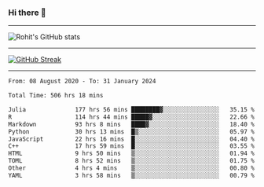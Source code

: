 ### Hi there 👋

<hr/>

![Rohit's GitHub stats](https://github-readme-stats.vercel.app/api?username=RohitRathore1&show_icons=true&theme=transparent)

<hr/>

[![GitHub Streak](http://github-readme-streak-stats.herokuapp.com?user=RohitRathore1&theme=dark&mode=weekly)](https://git.io/streak-stats)

<hr/>

<!--START_SECTION:waka-->

```txt
From: 08 August 2020 - To: 31 January 2024

Total Time: 506 hrs 18 mins

Julia              177 hrs 56 mins ████████▓░░░░░░░░░░░░░░░░   35.15 %
R                  114 hrs 44 mins █████▓░░░░░░░░░░░░░░░░░░░   22.66 %
Markdown           93 hrs 8 mins   ████▓░░░░░░░░░░░░░░░░░░░░   18.40 %
Python             30 hrs 13 mins  █▒░░░░░░░░░░░░░░░░░░░░░░░   05.97 %
JavaScript         22 hrs 16 mins  █░░░░░░░░░░░░░░░░░░░░░░░░   04.40 %
C++                17 hrs 59 mins  █░░░░░░░░░░░░░░░░░░░░░░░░   03.55 %
HTML               9 hrs 50 mins   ▒░░░░░░░░░░░░░░░░░░░░░░░░   01.94 %
TOML               8 hrs 52 mins   ▒░░░░░░░░░░░░░░░░░░░░░░░░   01.75 %
Other              4 hrs 4 mins    ▒░░░░░░░░░░░░░░░░░░░░░░░░   00.80 %
YAML               3 hrs 58 mins   ▒░░░░░░░░░░░░░░░░░░░░░░░░   00.79 %
```

<!--END_SECTION:waka-->
